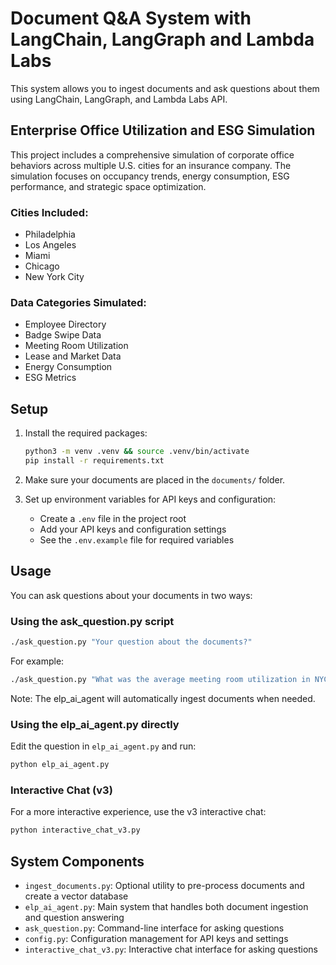 # Document Q&A System with LangChain, LangGraph and Lambda Labs

This system allows you to ingest documents and ask questions about them using LangChain, LangGraph, and Lambda Labs API.

## Enterprise Office Utilization and ESG Simulation

This project includes a comprehensive simulation of corporate office behaviors across multiple U.S. cities for an insurance company. The simulation focuses on occupancy trends, energy consumption, ESG performance, and strategic space optimization.

### Cities Included:
- Philadelphia
- Los Angeles
- Miami
- Chicago
- New York City

### Data Categories Simulated:
- Employee Directory
- Badge Swipe Data
- Meeting Room Utilization
- Lease and Market Data
- Energy Consumption
- ESG Metrics

## Setup

1. Install the required packages:
   ```bash
   python3 -m venv .venv && source .venv/bin/activate
   pip install -r requirements.txt
   ```

2. Make sure your documents are placed in the `documents/` folder.

3. Set up environment variables for API keys and configuration:
   - Create a `.env` file in the project root
   - Add your API keys and configuration settings
   - See the `.env.example` file for required variables

## Usage

You can ask questions about your documents in two ways:

### Using the ask_question.py script

```bash
./ask_question.py "Your question about the documents?"
```

For example:
```bash
./ask_question.py "What was the average meeting room utilization in NYC?"
```

Note: The elp_ai_agent will automatically ingest documents when needed.

### Using the elp_ai_agent.py directly

Edit the question in `elp_ai_agent.py` and run:
```bash
python elp_ai_agent.py
```

### Interactive Chat (v3)

For a more interactive experience, use the v3 interactive chat:
```bash
python interactive_chat_v3.py
```

## System Components

- `ingest_documents.py`: Optional utility to pre-process documents and create a vector database
- `elp_ai_agent.py`: Main system that handles both document ingestion and question answering
- `ask_question.py`: Command-line interface for asking questions
- `config.py`: Configuration management for API keys and settings
- `interactive_chat_v3.py`: Interactive chat interface for asking questions